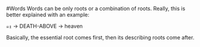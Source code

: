 #Words
Words can be only roots or a combination of roots. Really, this is better explained with an example:

`☠↥` → DEATH-ABOVE → heaven

Basically, the essential root comes first, then its describing roots come after.
